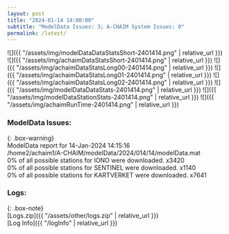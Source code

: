 ```yaml
---
layout: post
title: "2024-01-14 14:00:00"
subtitle: "ModelData Issues: 3; A-CHAIM System Issues: 0"
permalink: /latest/
---
```


![]({{ "/assets/img/modelDataDataStatsShort-2401414.png" | relative_url }})
![]({{ "/assets/img/achaimDataStatsShort-2401414.png" | relative_url }})
![]({{ "/assets/img/achaimDataStatsLong00-2401414.png" | relative_url }})
![]({{ "/assets/img/achaimDataStatsLong01-2401414.png" | relative_url }})
![]({{ "/assets/img/achaimDataStatsLong02-2401414.png" | relative_url }})
![]({{ "/assets/img/modelDataDataStats-2401414.png" | relative_url }})
![]({{ "/assets/img/modelDataStationStats-2401414.png" | relative_url }})
![]({{ "/assets/img/achaimRunTime-2401414.png" | relative_url }})


### ModelData Issues:  
  
{: .box-warning}  
 ModelData report for 14-Jan-2024 14:15:16   
 /home2/achaim1/A-CHAIM/modelData/2024/014/14/modelData.mat   
 0% of all possible stations for IONO were downloaded. x3420   
 0% of all possible stations for SENTINEL were downloaded. x1140   
 0% of all possible stations for KARTVERKET were downloaded. x7641   
  


### Logs:  
  
{: .box-note}  
[Logs.zip]({{ "/assets/other/logs.zip" | relative_url }})  
[Log Info]({{ "/logInfo" | relative_url }})  
